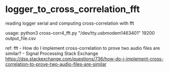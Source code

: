 # logger_to_cross_correlation_fft
reading logger serial and computing cross-correlation with fft

usage: python3 cross-corr4_fft.py "/dev/tty.usbmodem1463401" 19200 output_file.csv

ref: fft - How do I implement cross-correlation to prove two audio files are similar? - Signal Processing Stack Exchange https://dsp.stackexchange.com/questions/736/how-do-i-implement-cross-correlation-to-prove-two-audio-files-are-similar
